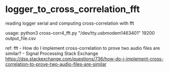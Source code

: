 # logger_to_cross_correlation_fft
reading logger serial and computing cross-correlation with fft

usage: python3 cross-corr4_fft.py "/dev/tty.usbmodem1463401" 19200 output_file.csv

ref: fft - How do I implement cross-correlation to prove two audio files are similar? - Signal Processing Stack Exchange https://dsp.stackexchange.com/questions/736/how-do-i-implement-cross-correlation-to-prove-two-audio-files-are-similar
